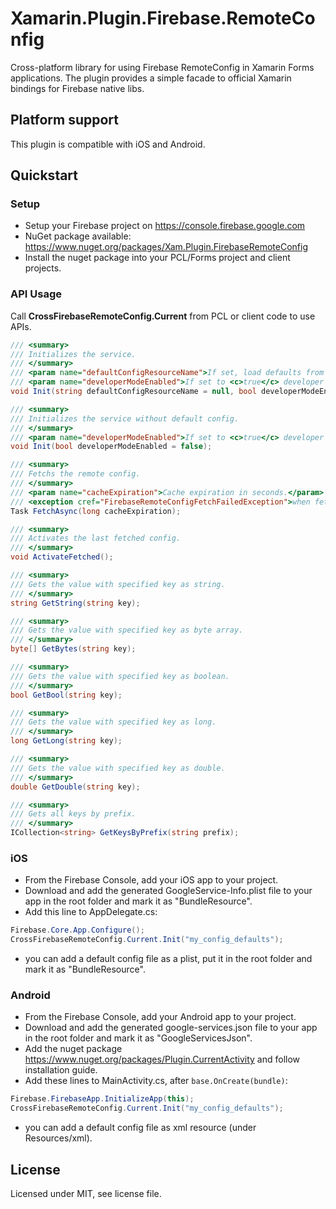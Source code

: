 # Xamarin.Plugin.Firebase.RemoteConfig
Cross-platform library for using Firebase RemoteConfig in Xamarin Forms applications.
The plugin provides a simple facade to official Xamarin bindings for Firebase native libs.

## Platform support
This plugin is compatible with iOS and Android.

## Quickstart

### Setup
- Setup your Firebase project on https://console.firebase.google.com
- NuGet package available: https://www.nuget.org/packages/Xam.Plugin.FirebaseRemoteConfig
- Install the nuget package into your PCL/Forms project and client projects.

### API Usage
Call **CrossFirebaseRemoteConfig.Current** from PCL or client code to use APIs.
```csharp
/// <summary>
/// Initializes the service.
/// </summary>
/// <param name="defaultConfigResourceName">If set, load defaults from this resource</param>
/// <param name="developerModeEnabled">If set to <c>true</c> developer mode is enabled.</param>
void Init(string defaultConfigResourceName = null, bool developerModeEnabled = false);

/// <summary>
/// Initializes the service without default config.
/// </summary>
/// <param name="developerModeEnabled">If set to <c>true</c> developer mode is enabled.</param>
void Init(bool developerModeEnabled = false);

/// <summary>
/// Fetchs the remote config.
/// </summary>
/// <param name="cacheExpiration">Cache expiration in seconds.</param>
/// <exception cref="FirebaseRemoteConfigFetchFailedException">when fetch fails.</exception>
Task FetchAsync(long cacheExpiration);

/// <summary>
/// Activates the last fetched config.
/// </summary>
void ActivateFetched();

/// <summary>
/// Gets the value with specified key as string.
/// </summary>
string GetString(string key);

/// <summary>
/// Gets the value with specified key as byte array.
/// </summary>
byte[] GetBytes(string key);

/// <summary>
/// Gets the value with specified key as boolean.
/// </summary>
bool GetBool(string key);

/// <summary>
/// Gets the value with specified key as long.
/// </summary>
long GetLong(string key);

/// <summary>
/// Gets the value with specified key as double.
/// </summary>
double GetDouble(string key);

/// <summary>
/// Gets all keys by prefix.
/// </summary>
ICollection<string> GetKeysByPrefix(string prefix);
```

### iOS
- From the Firebase Console, add your iOS app to your project. 
- Download and add the generated GoogleService-Info.plist file to your app in the root folder and mark it as "BundleResource".
- Add this line to AppDelegate.cs: 
```csharp
Firebase.Core.App.Configure();
CrossFirebaseRemoteConfig.Current.Init("my_config_defaults");
``` 
- you can add a default config file as a plist, put it in the root folder and mark it as "BundleResource".

### Android
- From the Firebase Console, add your Android app to your project. 
- Download and add the generated google-services.json file to your app in the root folder and mark it as "GoogleServicesJson".
- Add the nuget package https://www.nuget.org/packages/Plugin.CurrentActivity and follow installation guide.
- Add these lines to MainActivity.cs, after <code>base.OnCreate(bundle)</code>:
```csharp
Firebase.FirebaseApp.InitializeApp(this);
CrossFirebaseRemoteConfig.Current.Init("my_config_defaults");
```
- you can add a default config file as xml resource (under Resources/xml). 

## License
Licensed under MIT, see license file.

